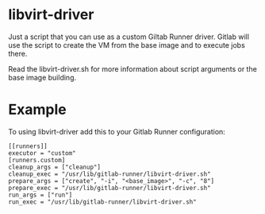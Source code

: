 # libvirt-driver

Just a script that you can use as a custom Giltab Runner driver.
Gitlab will use the script to create the VM from the base image
and to execute jobs there.

Read the libvirt-driver.sh for more information about script 
arguments or the base image building. 

# Example

To using libvirt-driver add this to your Gitlab Runner configuration:
```
[[runners]]
executor = "custom"
[runners.custom]
cleanup_args = ["cleanup"]
cleanup_exec = "/usr/lib/gitlab-runner/libvirt-driver.sh"
prepare_args = ["create", "-i", "<base_image>", "-c", "8"]
prepare_exec = "/usr/lib/gitlab-runner/libvirt-driver.sh"
run_args = ["run"]
run_exec = "/usr/lib/gitlab-runner/libvirt-driver.sh"
```
